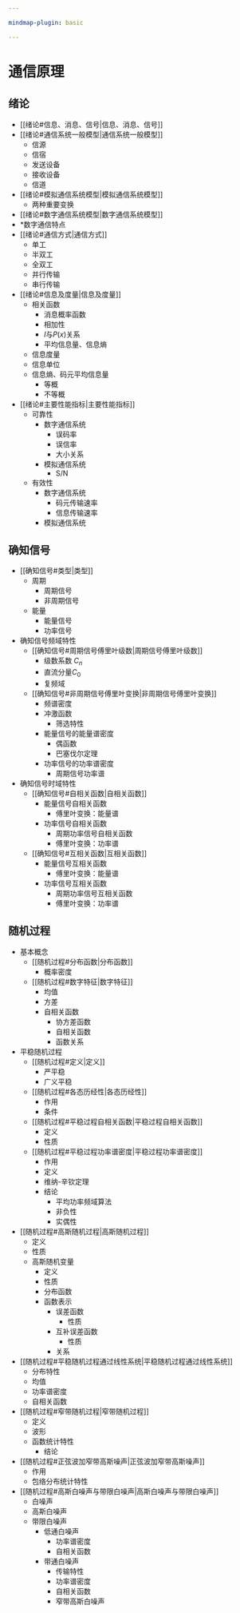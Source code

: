 ```yaml
---

mindmap-plugin: basic

---
```


# 通信原理

## 绪论
- [[绪论#信息、消息、信号|信息、消息、信号]]
- [[绪论#通信系统一般模型|通信系统一般模型]]
	- 信源
	- 信宿
	- 发送设备
	- 接收设备
	- 信道
- [[绪论#模拟通信系统模型|模拟通信系统模型]]
	- 两种重要变换
- [[绪论#数字通信系统模型|数字通信系统模型]]
- *数字通信特点
- [[绪论#通信方式|通信方式]]
	- 单工
	- 半双工
	- 全双工
	- 并行传输
	- 串行传输
- [[绪论#信息及度量|信息及度量]]
	- 相关函数
		- 消息概率函数
		- 相加性
		- $I$与$P(x)$关系
		- 平均信息量、信息熵
	- 信息度量
	- 信息单位
	- 信息熵、码元平均信息量
		- 等概
		- 不等概
- [[绪论#主要性能指标|主要性能指标]]
	- 可靠性
		- 数字通信系统
			- 误码率
			- 误信率
			- 大小关系
		- 模拟通信系统
			- S/N
	- 有效性
		- 数字通信系统
			- 码元传输速率
			- 信息传输速率
		- 模拟通信系统

## 确知信号
- [[确知信号#类型|类型]]
	- 周期
		- 周期信号
		- 非周期信号
	- 能量
		- 能量信号
		- 功率信号
- 确知信号频域特性
	- [[确知信号#周期信号傅里叶级数|周期信号傅里叶级数]]
		- 级数系数 $C_n$
		- 直流分量$C_0$
		- 复频域
	- [[确知信号#非周期信号傅里叶变换|非周期信号傅里叶变换]]
		- 频谱密度
		- 冲激函数
			- 筛选特性
		- 能量信号的能量谱密度
			- 偶函数
			- 巴塞伐尔定理
		- 功率信号的功率谱密度
			- 周期信号功率谱
- 确知信号时域特性
	- [[确知信号#自相关函数|自相关函数]]
		- 能量信号自相关函数
			- 傅里叶变换：能量谱
		- 功率信号自相关函数
			- 周期功率信号自相关函数
			- 傅里叶变换：功率谱
	- [[确知信号#互相关函数|互相关函数]]
		- 能量信号互相关函数
			- 傅里叶变换：能量谱
		- 功率信号互相关函数
			- 周期功率信号互相关函数
			- 傅里叶变换：功率谱

## 随机过程
- 基本概念
	- [[随机过程#分布函数|分布函数]]
		- 概率密度
	- [[随机过程#数字特征|数字特征]]
		- 均值
		- 方差
		- 自相关函数
			- 协方差函数
			- 自相关函数
			- 函数关系
- 平稳随机过程
	- [[随机过程#定义|定义]]
		- 严平稳
		- 广义平稳
	- [[随机过程#各态历经性|各态历经性]]
		- 作用
		- 条件
	- [[随机过程#平稳过程自相关函数|平稳过程自相关函数]]
		- 定义
		- 性质
	- [[随机过程#平稳过程功率谱密度|平稳过程功率谱密度]]
		- 作用
		- 定义
		- 维纳-辛钦定理
		- 结论
			- 平均功率频域算法
			- 非负性
			- 实偶性
- [[随机过程#高斯随机过程|高斯随机过程]]
	- 定义
	- 性质
	- 高斯随机变量
		- 定义
		- 性质
		- 分布函数
		- 函数表示
			- 误差函数
				- 性质
			- 互补误差函数
				- 性质
			- 关系
- [[随机过程#平稳随机过程通过线性系统|平稳随机过程通过线性系统]]
	- 分布特性
	- 均值
	- 功率谱密度
	- 自相关函数
- [[随机过程#窄带随机过程|窄带随机过程]]
	- 定义
	- 波形
	- 函数统计特性
		- 结论
- [[随机过程#正弦波加窄带高斯噪声|正弦波加窄带高斯噪声]]
	- 作用
	- 包络分布统计特性
- [[随机过程#高斯白噪声与带限白噪声|高斯白噪声与带限白噪声]]
	- 白噪声
	- 高斯白噪声
	- 带限白噪声
		- 低通白噪声
			- 功率谱密度
			- 自相关函数
		- 带通白噪声
			- 传输特性
			- 功率谱密度
			- 自相关函数
			- 窄带高斯白噪声